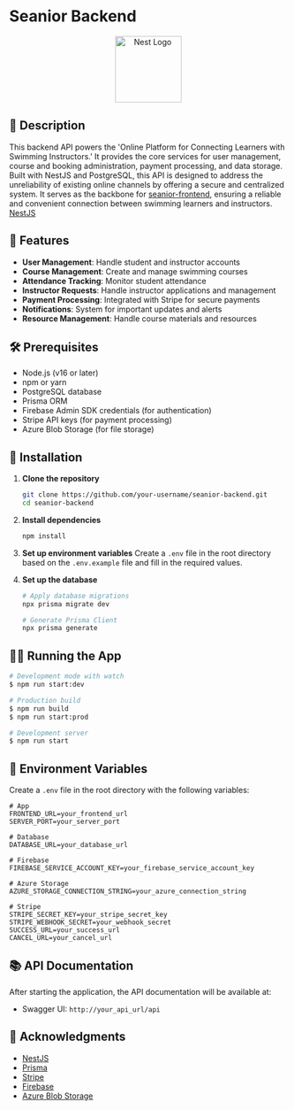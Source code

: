 # Seanior Backend

<p align="center">
  <a href="http://nestjs.com/" target="blank"><img src="https://nestjs.com/img/logo-small.svg" width="120" alt="Nest Logo" /></a>
</p>

## 📝 Description

This backend API powers the 'Online Platform for Connecting Learners with Swimming Instructors.' It provides the core services for user management, course and booking administration, payment processing, and data storage. Built with NestJS and PostgreSQL, this API is designed to address the unreliability of existing online channels by offering a secure and centralized system. It serves as the backbone for [seanior-frontend](https://github.com/SamutCrew/Seanior-Frontend/tree/main/samut), ensuring a reliable and convenient connection between swimming learners and instructors. [NestJS](https://nestjs.com/)

## 🚀 Features

- **User Management**: Handle student and instructor accounts
- **Course Management**: Create and manage swimming courses
- **Attendance Tracking**: Monitor student attendance
- **Instructor Requests**: Handle instructor applications and management
- **Payment Processing**: Integrated with Stripe for secure payments
- **Notifications**: System for important updates and alerts
- **Resource Management**: Handle course materials and resources

## 🛠 Prerequisites

- Node.js (v16 or later)
- npm or yarn
- PostgreSQL database
- Prisma ORM
- Firebase Admin SDK credentials (for authentication)
- Stripe API keys (for payment processing)
- Azure Blob Storage (for file storage)

## 🚀 Installation

1. **Clone the repository**
   ```bash
   git clone https://github.com/your-username/seanior-backend.git
   cd seanior-backend
   ```

2. **Install dependencies**
   ```bash
   npm install
   ```

3. **Set up environment variables**
   Create a `.env` file in the root directory based on the `.env.example` file and fill in the required values.

4. **Set up the database**
   ```bash
   # Apply database migrations
   npx prisma migrate dev
   
   # Generate Prisma Client
   npx prisma generate
   ```

## 🏃‍♂️ Running the App

```bash
# Development mode with watch
$ npm run start:dev

# Production build
$ npm run build
$ npm run start:prod

# Development server
$ npm run start
```

## 🔧 Environment Variables

Create a `.env` file in the root directory with the following variables:

```env
# App
FRONTEND_URL=your_frontend_url
SERVER_PORT=your_server_port

# Database
DATABASE_URL=your_database_url

# Firebase
FIREBASE_SERVICE_ACCOUNT_KEY=your_firebase_service_account_key

# Azure Storage
AZURE_STORAGE_CONNECTION_STRING=your_azure_connection_string

# Stripe
STRIPE_SECRET_KEY=your_stripe_secret_key
STRIPE_WEBHOOK_SECRET=your_webhook_secret
SUCCESS_URL=your_success_url
CANCEL_URL=your_cancel_url
```

## 📚 API Documentation

After starting the application, the API documentation will be available at:
- Swagger UI: `http://your_api_url/api`

## 🙏 Acknowledgments

- [NestJS](https://nestjs.com/)
- [Prisma](https://www.prisma.io/)
- [Stripe](https://stripe.com/)
- [Firebase](https://firebase.google.com/)
- [Azure Blob Storage](https://azure.microsoft.com/en-us/services/storage/blobs/)
```
